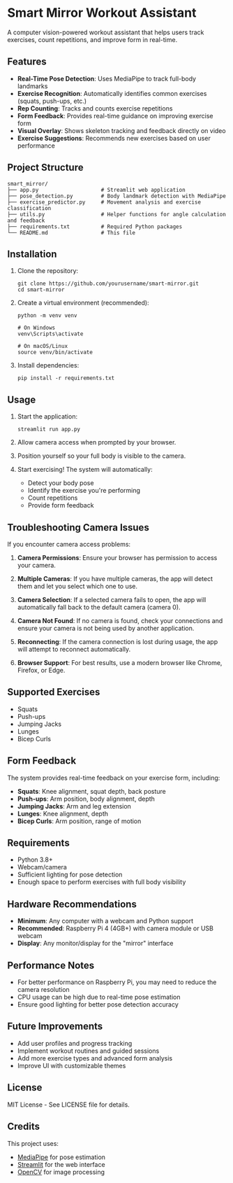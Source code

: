 # Smart Mirror Workout Assistant

A computer vision-powered workout assistant that helps users track exercises, count repetitions, and improve form in real-time.

## Features

- **Real-Time Pose Detection**: Uses MediaPipe to track full-body landmarks
- **Exercise Recognition**: Automatically identifies common exercises (squats, push-ups, etc.)
- **Rep Counting**: Tracks and counts exercise repetitions
- **Form Feedback**: Provides real-time guidance on improving exercise form
- **Visual Overlay**: Shows skeleton tracking and feedback directly on video
- **Exercise Suggestions**: Recommends new exercises based on user performance

## Project Structure

```
smart_mirror/
├── app.py                    # Streamlit web application
├── pose_detection.py         # Body landmark detection with MediaPipe
├── exercise_predictor.py     # Movement analysis and exercise classification
├── utils.py                  # Helper functions for angle calculation and feedback
├── requirements.txt          # Required Python packages
└── README.md                 # This file
```

## Installation

1. Clone the repository:

   ```
   git clone https://github.com/yourusername/smart-mirror.git
   cd smart-mirror
   ```

2. Create a virtual environment (recommended):

   ```
   python -m venv venv

   # On Windows
   venv\Scripts\activate

   # On macOS/Linux
   source venv/bin/activate
   ```

3. Install dependencies:
   ```
   pip install -r requirements.txt
   ```

## Usage

1. Start the application:

   ```
   streamlit run app.py
   ```

2. Allow camera access when prompted by your browser.

3. Position yourself so your full body is visible to the camera.

4. Start exercising! The system will automatically:
   - Detect your body pose
   - Identify the exercise you're performing
   - Count repetitions
   - Provide form feedback

## Troubleshooting Camera Issues

If you encounter camera access problems:

1. **Camera Permissions**: Ensure your browser has permission to access your camera.

2. **Multiple Cameras**: If you have multiple cameras, the app will detect them and let you select which one to use.

3. **Camera Selection**: If a selected camera fails to open, the app will automatically fall back to the default camera (camera 0).

4. **Camera Not Found**: If no camera is found, check your connections and ensure your camera is not being used by another application.

5. **Reconnecting**: If the camera connection is lost during usage, the app will attempt to reconnect automatically.

6. **Browser Support**: For best results, use a modern browser like Chrome, Firefox, or Edge.

## Supported Exercises

- Squats
- Push-ups
- Jumping Jacks
- Lunges
- Bicep Curls

## Form Feedback

The system provides real-time feedback on your exercise form, including:

- **Squats**: Knee alignment, squat depth, back posture
- **Push-ups**: Arm position, body alignment, depth
- **Jumping Jacks**: Arm and leg extension
- **Lunges**: Knee alignment, depth
- **Bicep Curls**: Arm position, range of motion

## Requirements

- Python 3.8+
- Webcam/camera
- Sufficient lighting for pose detection
- Enough space to perform exercises with full body visibility

## Hardware Recommendations

- **Minimum**: Any computer with a webcam and Python support
- **Recommended**: Raspberry Pi 4 (4GB+) with camera module or USB webcam
- **Display**: Any monitor/display for the "mirror" interface

## Performance Notes

- For better performance on Raspberry Pi, you may need to reduce the camera resolution
- CPU usage can be high due to real-time pose estimation
- Ensure good lighting for better pose detection accuracy

## Future Improvements

- Add user profiles and progress tracking
- Implement workout routines and guided sessions
- Add more exercise types and advanced form analysis
- Improve UI with customizable themes

## License

MIT License - See LICENSE file for details.

## Credits

This project uses:

- [MediaPipe](https://google.github.io/mediapipe/) for pose estimation
- [Streamlit](https://streamlit.io/) for the web interface
- [OpenCV](https://opencv.org/) for image processing
